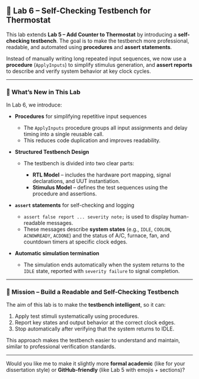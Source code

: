 ## 🧪 Lab 6 – Self-Checking Testbench for Thermostat

This lab extends **Lab 5 – Add Counter to Thermostat** by introducing a **self-checking testbench**.
The goal is to make the testbench more professional, readable, and automated using **procedures** and **assert statements**.

Instead of manually writing long repeated input sequences, we now use a **procedure** (`ApplyInputs`) to simplify stimulus generation, and **assert reports** to describe and verify system behavior at key clock cycles.

---

### 🧰 What’s New in This Lab

In Lab 6, we introduce:

* **Procedures** for simplifying repetitive input sequences

  * The `ApplyInputs` procedure groups all input assignments and delay timing into a single reusable call.
  * This reduces code duplication and improves readability.

* **Structured Testbench Design**

  * The testbench is divided into two clear parts:

    * **RTL Model** – includes the hardware port mapping, signal declarations, and UUT instantiation.
    * **Stimulus Model** – defines the test sequences using the procedure and assertions.

* **`assert` statements** for self-checking and logging

  * `assert false report ... severity note;` is used to display human-readable messages.
  * These messages describe **system states** (e.g., `IDLE`, `COOLON`, `ACNOWREADY`, `ACDONE`)
    and the status of A/C, furnace, fan, and countdown timers at specific clock edges.

* **Automatic simulation termination**

  * The simulation ends automatically when the system returns to the `IDLE` state,
    reported with `severity failure` to signal completion.

---

### 🧠 Mission – Build a Readable and Self-Checking Testbench

The aim of this lab is to make the **testbench intelligent**, so it can:

1. Apply test stimuli systematically using procedures.
2. Report key states and output behavior at the correct clock edges.
3. Stop automatically after verifying that the system returns to IDLE.

This approach makes the testbench easier to understand and maintain, similar to professional verification standards.


---

Would you like me to make it slightly more **formal academic** (like for your dissertation style) or **GitHub-friendly** (like Lab 5 with emojis + sections)?

